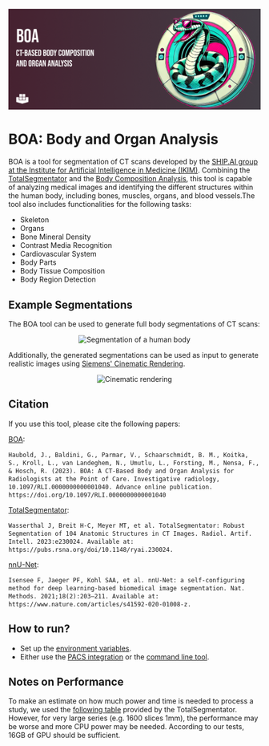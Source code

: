 
![BOA](images/BOA-banner.png)

# BOA: Body and Organ Analysis

BOA is a tool for segmentation of CT scans developed by the [SHIP.AI group at the Institute for Artificial Intelligence in Medicine (IKIM)](https://ship-ai.ikim.nrw/). Combining the [TotalSegmentator](https://arxiv.org/abs/2208.05868) and the [Body Composition Analysis](https://pubmed.ncbi.nlm.nih.gov/32945971/), this tool is capable of analyzing medical images and identifying the different structures within the human body, including bones, muscles, organs, and blood vessels.The tool also includes functionalities for the following tasks:

- Skeleton
- Organs
- Bone Mineral Density
- Contrast Media Recognition
- Cardiovascular System
- Body Parts
- Body Tissue Composition
- Body Region Detection

## Example Segmentations

The BOA tool can be used to generate full body segmentations of CT scans:

<div align="center">
    <img src="https://raw.githubusercontent.com/UMEssen/Body-and-Organ-Analysis/main/images/segmentation.png" alt="Segmentation of a human body">
</div>

Additionally, the generated segmentations can be used as input to generate realistic images using [Siemens' Cinematic Rendering](https://www.siemens-healthineers.com/digital-health-solutions/cinematic-rendering).

<div align="center">
    <img src="https://raw.githubusercontent.com/UMEssen/Body-and-Organ-Analysis/main/images/cinematic.svg" alt="Cinematic rendering">
</div>

## Citation

If you use this tool, please cite the following papers:

[BOA](https://journals.lww.com/investigativeradiology/abstract/9900/boa__a_ct_based_body_and_organ_analysis_for.176.aspx):
```
Haubold, J., Baldini, G., Parmar, V., Schaarschmidt, B. M., Koitka, S., Kroll, L., van Landeghem, N., Umutlu, L., Forsting, M., Nensa, F., & Hosch, R. (2023). BOA: A CT-Based Body and Organ Analysis for Radiologists at the Point of Care. Investigative radiology, 10.1097/RLI.0000000000001040. Advance online publication. https://doi.org/10.1097/RLI.0000000000001040
```

[TotalSegmentator](https://pubs.rsna.org/doi/10.1148/ryai.230024):
```
Wasserthal J, Breit H-C, Meyer MT, et al. TotalSegmentator: Robust Segmentation of 104 Anatomic Structures in CT Images. Radiol. Artif. Intell. 2023:e230024. Available at: https://pubs.rsna.org/doi/10.1148/ryai.230024.
```
[nnU-Net](https://www.nature.com/articles/s41592-020-01008-z):

```
Isensee F, Jaeger PF, Kohl SAA, et al. nnU-Net: a self-configuring method for deep learning-based biomedical image segmentation. Nat. Methods. 2021;18(2):203–211. Available at: https://www.nature.com/articles/s41592-020-01008-z.
```

## How to run?

* Set up the [environment variables](./documentation/environment_variables.md).
* Either use the [PACS integration](./documentation/pacs_integration.md) or the [command line tool](./documentation/command_line.md).

## Notes on Performance

To make an estimate on how much power and time is needed to process a study, we used the [following table](https://github.com/wasserth/TotalSegmentator/blob/master/resources/imgs/runtime_table.png) provided by the TotalSegmentator. However, for very large series (e.g. 1600 slices 1mm), the performance may be worse and more CPU power may be needed. According to our tests, 16GB of GPU should be sufficient.
